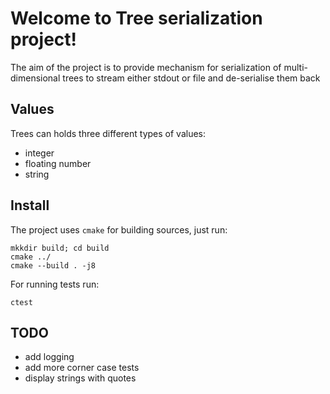 # Welcome to Tree serialization project!
The aim of the project is to provide mechanism for serialization of multi-dimensional
 trees to stream either stdout or file and de-serialise them back

## Values
Trees can holds three different types of values:
  - integer
  - floating number
  - string

## Install
The project uses `cmake` for building sources, just run:
```
mkkdir build; cd build
cmake ../
cmake --build . -j8
```
For running tests run:
```
ctest
```

## TODO
  - add logging
  - add more corner case tests
  - display strings with quotes
  